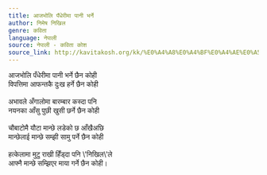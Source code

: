 ```yaml
---
title: आजभोलि पँधेरीमा पानी भर्ने
author: निमेष निखिल
genre: कविता
language: नेपाली
source: नेपाली - कविता कोश
source_link: http://kavitakosh.org/kk/%E0%A4%A8%E0%A4%BF%E0%A4%AE%E0%A5%87%E0%A4%B7_%E0%A4%A8%E0%A4%BF%E0%A4%96%E0%A4%BF%E0%A4%B2
---
```


आजभोलि पँधेरीमा पानी भर्ने छैन कोही  
विपत्तिमा आफन्तकै दुःख हर्ने छैन कोही  
   
अभावले अँगालोमा बारम्बार कस्दा पनि  
नयनका आँसु पुछी खुसी छर्ने छैन कोही  
   
चौबाटोमै यौटा मान्छे लडेको छ आँखैअछि  
मान्छेलाई मान्छे सम्झी सामु पर्ने छैन कोही  
   
हत्केलामा मुटु राखी हिँड्दा पनि \\'निखिल\\'ले  
आफ्नै मान्छे सम्झिएर माया गर्ने छैन कोही।
